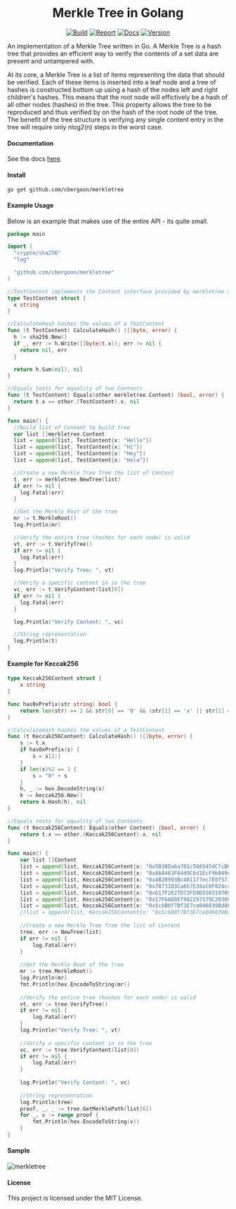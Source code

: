 <h1 align="center">Merkle Tree in Golang</h1>
<p align="center">
<a href="https://travis-ci.org/cbergoon/merkletree"><img src="https://travis-ci.org/cbergoon/merkletree.svg?branch=master" alt="Build"></a>
<a href="https://goreportcard.com/report/github.com/cbergoon/merkletree"><img src="https://goreportcard.com/badge/github.com/cbergoon/merkletree?1=1" alt="Report"></a>
<a href="https://godoc.org/github.com/cbergoon/merkletree"><img src="https://img.shields.io/badge/godoc-reference-brightgreen.svg" alt="Docs"></a>
<a href="#"><img src="https://img.shields.io/badge/version-0.1.0-brightgreen.svg" alt="Version"></a>
</p>

An implementation of a Merkle Tree written in Go. A Merkle Tree is a hash tree that provides an efficient way to verify
the contents of a set data are present and untampered with.

At its core, a Merkle Tree is a list of items representing the data that should be verified. Each of these items
is inserted into a leaf node and a tree of hashes is constructed bottom up using a hash of the nodes left and
right children's hashes. This means that the root node will effictively be a hash of all other nodes (hashes) in
the tree. This property allows the tree to be reproduced and thus verified by on the hash of the root node
of the tree. The benefit of the tree structure is verifying any single content entry in the tree will require only
nlog2(n) steps in the worst case.

#### Documentation 

See the docs [here](https://godoc.org/github.com/cbergoon/merkletree).

#### Install
```
go get github.com/cbergoon/merkletree
```

#### Example Usage
Below is an example that makes use of the entire API - its quite small.
```go
package main

import (
  "crypto/sha256"
  "log"

  "github.com/cbergoon/merkletree"
)

//TestContent implements the Content interface provided by merkletree and represents the content stored in the tree.
type TestContent struct {
  x string
}

//CalculateHash hashes the values of a TestContent
func (t TestContent) CalculateHash() ([]byte, error) {
  h := sha256.New()
  if _, err := h.Write([]byte(t.x)); err != nil {
    return nil, err
  }

  return h.Sum(nil), nil
}

//Equals tests for equality of two Contents
func (t TestContent) Equals(other merkletree.Content) (bool, error) {
  return t.x == other.(TestContent).x, nil
}

func main() {
  //Build list of Content to build tree
  var list []merkletree.Content
  list = append(list, TestContent{x: "Hello"})
  list = append(list, TestContent{x: "Hi"})
  list = append(list, TestContent{x: "Hey"})
  list = append(list, TestContent{x: "Hola"})

  //Create a new Merkle Tree from the list of Content
  t, err := merkletree.NewTree(list)
  if err != nil {
    log.Fatal(err)
  }

  //Get the Merkle Root of the tree
  mr := t.MerkleRoot()
  log.Println(mr)

  //Verify the entire tree (hashes for each node) is valid
  vt, err := t.VerifyTree()
  if err != nil {
    log.Fatal(err)
  }
  log.Println("Verify Tree: ", vt)

  //Verify a specific content in in the tree
  vc, err := t.VerifyContent(list[0])
  if err != nil {
    log.Fatal(err)
  }

  log.Println("Verify Content: ", vc)

  //String representation
  log.Println(t)
}

```
#### Example for Keccak256
```go
type Keccak256Content struct {
	x string
}

func has0xPrefix(str string) bool {
	return len(str) >= 2 && str[0] == '0' && (str[1] == 'x' || str[1] == 'X')
}

//CalculateHash hashes the values of a TestContent
func (t Keccak256Content) CalculateHash() ([]byte, error) {
	s := t.x
	if has0xPrefix(s) {
		s = s[2:]
	}
	if len(s)%2 == 1 {
		s = "0" + s
	}
	h, _ := hex.DecodeString(s)
	k := keccak256.New()
	return k.Hash(h), nil
}

//Equals tests for equality of two Contents
func (t Keccak256Content) Equals(other Content) (bool, error) {
	return t.x == other.(Keccak256Content).x, nil
}

func main() {
    var list []Content
    list = append(list, Keccak256Content{x: "0x5B38Da6a701c568545dCfcB03FcB875f56beddC4"})
    list = append(list, Keccak256Content{x: "0xAb8483F64d9C6d1EcF9b849Ae677dD3315835cb2"})
    list = append(list, Keccak256Content{x: "0x4B20993Bc481177ec7E8f571ceCaE8A9e22C02db"})
    list = append(list, Keccak256Content{x: "0x78731D3Ca6b7E34aC0F824c42a7cC18A495cabaB"})
    list = append(list, Keccak256Content{x: "0x617F2E2fD72FD9D5503197092aC168c91465E7f2"})
    list = append(list, Keccak256Content{x: "0x17F6AD8Ef982297579C203069C1DbfFE4348c372"})
    list = append(list, Keccak256Content{x: "0x5c6B0f7Bf3E7ce046039Bd8FABdfD3f9F5021678"})
    //list = append(list, Keccak256Content{x: "0x5c6B0f7Bf3E7ce046039Bd8FABdfD3f9F5021678"})
    
    //Create a new Merkle Tree from the list of Content
    tree, err := NewTree(list)
    if err != nil {
        log.Fatal(err)
    }
    
    //Get the Merkle Root of the tree
    mr := tree.MerkleRoot()
    log.Println(mr)
    fmt.Println(hex.EncodeToString(mr))
    
    //Verify the entire tree (hashes for each node) is valid
    vt, err := tree.VerifyTree()
    if err != nil {
        log.Fatal(err)
    }
    log.Println("Verify Tree: ", vt)
    
    //Verify a specific content in in the tree
    vc, err := tree.VerifyContent(list[0])
    if err != nil {
        log.Fatal(err)
    }
    
    log.Println("Verify Content: ", vc)
    
    //String representation
    log.Println(tree)
    proof, _, _ := tree.GetMerklePath(list[6])
    for _, v := range proof {
        fmt.Println(hex.EncodeToString(v))
    }
}
```

#### Sample
![merkletree](merkle_tree.png)


#### License
This project is licensed under the MIT License.
